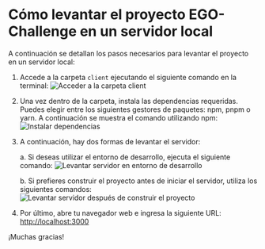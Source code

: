 # Cómo levantar el proyecto EGO-Challenge en un servidor local

A continuación se detallan los pasos necesarios para levantar el proyecto en un servidor local:

1. Accede a la carpeta `client` ejecutando el siguiente comando en la terminal:
   ![Acceder a la carpeta client]([(https://github-production-user-asset-6210df.s3.amazonaws.com/101152834/250332125-d3a4e541-251f-4556-b5c4-81656bf4040c.png)])

2. Una vez dentro de la carpeta, instala las dependencias requeridas. Puedes elegir entre los siguientes gestores de paquetes: npm, pnpm o yarn. A continuación se muestra el comando utilizando npm:
   ![Instalar dependencias](https://github.com/PowChorba/EGO-Challenge/blob/master/assets/101152834/347d7f93-8809-4c8f-ae84-86e1eec03444.png)

3. A continuación, hay dos formas de levantar el servidor:

   a. Si deseas utilizar el entorno de desarrollo, ejecuta el siguiente comando:
      ![Levantar servidor en entorno de desarrollo](https://github.com/PowChorba/EGO-Challenge/blob/master/assets/101152834/c9a2cff1-63af-4bac-a669-3f70edef5aba.png)

   b. Si prefieres construir el proyecto antes de iniciar el servidor, utiliza los siguientes comandos:
      ![Levantar servidor después de construir el proyecto](https://github.com/PowChorba/EGO-Challenge/blob/master/assets/101152834/dc8e7bd5-8c16-4502-818d-7f92878ca584.png)

4. Por último, abre tu navegador web e ingresa la siguiente URL: [http://localhost:3000](http://localhost:3000)

¡Muchas gracias!

